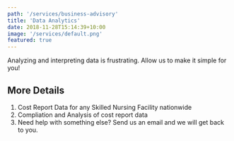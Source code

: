 ```yaml
---
path: '/services/business-advisory'
title: 'Data Analytics'
date: 2018-11-28T15:14:39+10:00
image: '/services/default.png'
featured: true
---
```


Analyzing and interpreting data is frustrating. Allow us to make it simple for you!


## More Details
1. Cost Report Data for any Skilled Nursing Facility nationwide
2. Compliation and Analysis of cost report data
3. Need help with something else? Send us an email and we will get back to you. 




